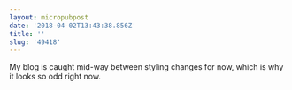 ```yaml
---
layout: micropubpost
date: '2018-04-02T13:43:38.856Z'
title: ''
slug: '49418'
---
```

My blog is caught mid-way between styling changes for now, which is why it looks so odd right now.
